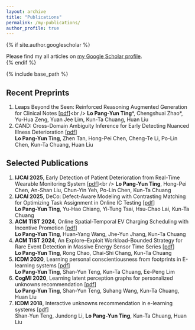 ```yaml
---
layout: archive
title: "Publications"
permalink: /my-publications/
author_profile: true
---
```


{% if site.author.googlescholar %}
  <div class="wordwrap">Please find my all articles on <a href="{{site.author.googlescholar}}">my Google Scholar profile</a>.</div>
{% endif %}

{% include base_path %}

Recent Preprints
-----
1. Leaps Beyond the Seen: Reinforced Reasoning Augmented Generation for Clinical Notes [[pdf](https://arxiv.org/pdf/2506.05386?)]<br />
**Lo Pang-Yun Ting***, Chengshuai Zhao*, Yu-Hua Zeng, Yuan Jee Lim, Kun-Ta Chuang, Huan Liu
2. CAND: Cross-Domain Ambiguity Inference for Early Detecting Nuanced Illness Deterioration [[pdf](https://arxiv.org/pdf/2501.16365)]<br />
**Lo Pang-Yun Ting**, Zhen Tan, Hong-Pei Chen, Cheng-Te Li, Po-Lin Chen, Kun-Ta Chuang, Huan Liu


Selected Publications
-----
1. **IJCAI 2025**, Early Detection of Patient Deterioration from Real-Time Wearable Monitoring System [[pdf](https://arxiv.org/pdf/2505.01305?)]<br />
**Lo Pang-Yun Ting**, Hong-Pei Chen, An-Shan Liu, Chun-Yin Yeh, Po-Lin Chen, Kun-Ta Chuang 
2. **IJCAI 2025**, DeCo: Defect-Aware Modeling with Contrasting Matching for Optimizing Task Assignment in Online IC Testing [[pdf](https://arxiv.org/pdf/2505.00278)]<br />
**Lo Pang-Yun Ting**, Yu-Hao Chiang, Yi-Tung Tsai, Hsu-Chao Lai, Kun-Ta Chuang
3. **ACM TIST 2024**, Online Spatial-Temporal EV Charging Scheduling with Incentive Promotion [[pdf](https://dl.acm.org/doi/full/10.1145/3678180)]<br />
**Lo Pang-Yun Ting**, Huan-Yang Wang, Jhe-Yun Jhang, Kun-Ta Chuang
4. **ACM TIST 2024**, An Explore–Exploit Workload-Bounded Strategy for Rare Event Detection in Massive Energy Sensor Time Series [[pdf](https://dl.acm.org/doi/full/10.1145/3657641)]<br />
**Lo Pang-Yun Ting**, Rong Chao, Chai-Shi Chang, Kun-Ta Chuang
5. **ICDM 2020**, Learning personal conscientiousness from footprints in E-learning systems [[pdf](https://ieeexplore.ieee.org/stamp/stamp.jsp?arnumber=9338404)]<br />
**Lo Pang-Yun Ting**, Shan-Yun Teng, Kun-Ta Chuang, Ee-Peng Lim
6. **CogMI 2020**, Learning latent perception graphs for personalized unknowns recommendation [[pdf](https://ieeexplore.ieee.org/stamp/stamp.jsp?arnumber=9319281)]<br />
**Lo Pang-Yun Ting**, Shan-Yun Teng, Suhang Wang, Kun-Ta Chuang, Huan Liu
7. **ICDM 2018**, Interactive unknowns recommendation in e-learning systems [[pdf](https://ieeexplore.ieee.org/stamp/stamp.jsp?arnumber=8594874)]<br />
Shan-Yun Teng, Jundong Li, **Lo Pang-Yun Ting**, Kun-Ta Chuang, Huan Liu


